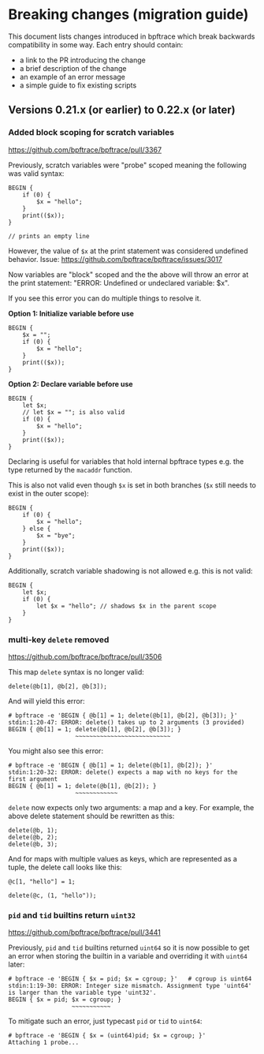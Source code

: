 # Breaking changes (migration guide)

This document lists changes introduced in bpftrace which break backwards
compatibility in some way. Each entry should contain:
- a link to the PR introducing the change
- a brief description of the change
- an example of an error message
- a simple guide to fix existing scripts

## Versions 0.21.x (or earlier) to 0.22.x (or later)

### Added block scoping for scratch variables

https://github.com/bpftrace/bpftrace/pull/3367

Previously, scratch variables were "probe" scoped meaning the following
was valid syntax:
```
BEGIN {
    if (0) {
        $x = "hello";
    }
    print(($x));
}

// prints an empty line
```
However, the value of `$x` at the print statement was considered undefined
behavior. Issue: https://github.com/bpftrace/bpftrace/issues/3017

Now variables are "block" scoped and the the above will throw an error at the 
print statement: "ERROR: Undefined or undeclared variable: $x".

If you see this error you can do multiple things to resolve it.

**Option 1: Initialize variable before use**
```
BEGIN {
    $x = "";
    if (0) {
        $x = "hello";
    }
    print(($x));
}
```

**Option 2: Declare variable before use**
```
BEGIN {
    let $x;
    // let $x = ""; is also valid
    if (0) {
        $x = "hello";
    }
    print(($x));
}
```
Declaring is useful for variables that hold internal bpftrace types
e.g. the type returned by the `macaddr` function.

This is also not valid even though `$x` is set in both branches (`$x` still 
needs to exist in the outer scope):
```
BEGIN {
    if (0) {
        $x = "hello";
    } else {
        $x = "bye";
    }
    print(($x));
}
```

Additionally, scratch variable shadowing is not allowed e.g. this is not valid:
```
BEGIN {
    let $x;
    if (0) {
        let $x = "hello"; // shadows $x in the parent scope
    }
}
```

### multi-key `delete` removed

https://github.com/bpftrace/bpftrace/pull/3506

This map `delete` syntax is no longer valid:
```
delete(@b[1], @b[2], @b[3]);
```
And will yield this error:
```
# bpftrace -e 'BEGIN { @b[1] = 1; delete(@b[1], @b[2], @b[3]); }'
stdin:1:20-47: ERROR: delete() takes up to 2 arguments (3 provided)
BEGIN { @b[1] = 1; delete(@b[1], @b[2], @b[3]); }
                   ~~~~~~~~~~~~~~~~~~~~~~~~~~~
```

You might also see this error:
```
# bpftrace -e 'BEGIN { @b[1] = 1; delete(@b[1], @b[2]); }'
stdin:1:20-32: ERROR: delete() expects a map with no keys for the first argument
BEGIN { @b[1] = 1; delete(@b[1], @b[2]); }
                   ~~~~~~~~~~~~
```

`delete` now expects only two arguments: a map and a key. For example, the above
delete statement should be rewritten as this:
```
delete(@b, 1);
delete(@b, 2);
delete(@b, 3);
```

And for maps with multiple values as keys, which are represented as a tuple,
the delete call looks like this:
```
@c[1, "hello"] = 1;

delete(@c, (1, "hello"));
```

### `pid` and `tid` builtins return `uint32`

https://github.com/bpftrace/bpftrace/pull/3441

Previously, `pid` and `tid` builtins returned `uint64` so it is now possible to
get an error when storing the builtin in a variable and overriding it with
`uint64` later:
```
# bpftrace -e 'BEGIN { $x = pid; $x = cgroup; }'   # cgroup is uint64
stdin:1:19-30: ERROR: Integer size mismatch. Assignment type 'uint64' is larger than the variable type 'uint32'.
BEGIN { $x = pid; $x = cgroup; }
                  ~~~~~~~~~~~
```

To mitigate such an error, just typecast `pid` or `tid` to `uint64`:
```
# bpftrace -e 'BEGIN { $x = (uint64)pid; $x = cgroup; }'
Attaching 1 probe...
```

